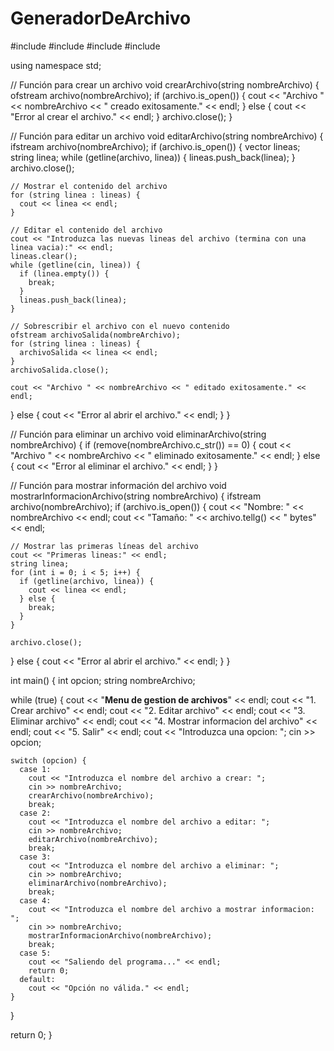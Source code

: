 # GeneradorDeArchivo
#include <iostream>
#include <fstream>
#include <string>
#include <vector>

using namespace std;

// Función para crear un archivo
void crearArchivo(string nombreArchivo) {
  ofstream archivo(nombreArchivo);
  if (archivo.is_open()) {
    cout << "Archivo " << nombreArchivo << " creado exitosamente." << endl;
  } else {
    cout << "Error al crear el archivo." << endl;
  }
  archivo.close();
}

// Función para editar un archivo
void editarArchivo(string nombreArchivo) {
  ifstream archivo(nombreArchivo);
  if (archivo.is_open()) {
    vector<string> lineas;
    string linea;
    while (getline(archivo, linea)) {
      lineas.push_back(linea);
    }
    archivo.close();

    // Mostrar el contenido del archivo
    for (string linea : lineas) {
      cout << linea << endl;
    }

    // Editar el contenido del archivo
    cout << "Introduzca las nuevas lineas del archivo (termina con una linea vacia):" << endl;
    lineas.clear();
    while (getline(cin, linea)) {
      if (linea.empty()) {
        break;
      }
      lineas.push_back(linea);
    }

    // Sobrescribir el archivo con el nuevo contenido
    ofstream archivoSalida(nombreArchivo);
    for (string linea : lineas) {
      archivoSalida << linea << endl;
    }
    archivoSalida.close();

    cout << "Archivo " << nombreArchivo << " editado exitosamente." << endl;
  } else {
    cout << "Error al abrir el archivo." << endl;
  }
}

// Función para eliminar un archivo
void eliminarArchivo(string nombreArchivo) {
  if (remove(nombreArchivo.c_str()) == 0) {
    cout << "Archivo " << nombreArchivo << " eliminado exitosamente." << endl;
  } else {
    cout << "Error al eliminar el archivo." << endl;
  }
}

// Función para mostrar información del archivo
void mostrarInformacionArchivo(string nombreArchivo) {
  ifstream archivo(nombreArchivo);
  if (archivo.is_open()) {
    cout << "Nombre: " << nombreArchivo << endl;
    cout << "Tamaño: " << archivo.tellg() << " bytes" << endl;

    // Mostrar las primeras líneas del archivo
    cout << "Primeras lineas:" << endl;
    string linea;
    for (int i = 0; i < 5; i++) {
      if (getline(archivo, linea)) {
        cout << linea << endl;
      } else {
        break;
      }
    }

    archivo.close();
  } else {
    cout << "Error al abrir el archivo." << endl;
  }
}

int main() {
  int opcion;
  string nombreArchivo;

  while (true) {
    cout << "**Menu de gestion de archivos**" << endl;
    cout << "1. Crear archivo" << endl;
    cout << "2. Editar archivo" << endl;
    cout << "3. Eliminar archivo" << endl;
    cout << "4. Mostrar informacion del archivo" << endl;
    cout << "5. Salir" << endl;
    cout << "Introduzca una opcion: ";
    cin >> opcion;

    switch (opcion) {
      case 1:
        cout << "Introduzca el nombre del archivo a crear: ";
        cin >> nombreArchivo;
        crearArchivo(nombreArchivo);
        break;
      case 2:
        cout << "Introduzca el nombre del archivo a editar: ";
        cin >> nombreArchivo;
        editarArchivo(nombreArchivo);
        break;
      case 3:
        cout << "Introduzca el nombre del archivo a eliminar: ";
        cin >> nombreArchivo;
        eliminarArchivo(nombreArchivo);
        break;
      case 4:
        cout << "Introduzca el nombre del archivo a mostrar informacion: ";
        cin >> nombreArchivo;
        mostrarInformacionArchivo(nombreArchivo);
        break;
      case 5:
        cout << "Saliendo del programa..." << endl;
        return 0;
      default:
        cout << "Opción no válida." << endl;
    }
  }

  return 0;
}

